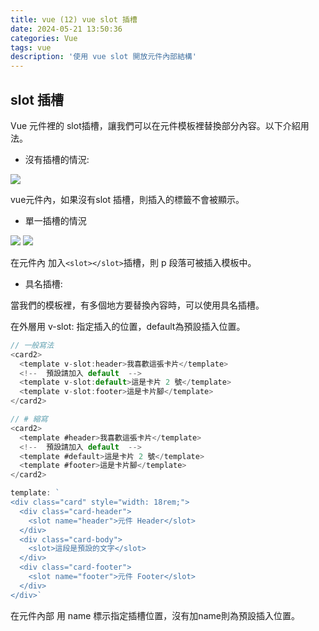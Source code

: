```yaml
---
title: vue (12) vue slot 插槽
date: 2024-05-21 13:50:36
categories: Vue
tags: vue
description: '使用 vue slot 開放元件內部結構'
---
```


## slot 插槽

Vue 元件裡的 slot插槽，讓我們可以在元件模板裡替換部分內容。以下介紹用法。

- 沒有插槽的情況:

![](https://miro.medium.com/v2/resize:fit:828/format:webp/1*KtpgXCrhj_yMinFc0s3zlg.png)

vue元件內，如果沒有slot 插槽，則插入的標籤不會被顯示。

- 單一插槽的情況

![](https://miro.medium.com/v2/resize:fit:640/format:webp/1*JG5zSGYtBc52DMj-CB4Dzg.png)
![](https://miro.medium.com/v2/resize:fit:828/format:webp/1*nYEt8G_0FTjebSHoz3D3SA.png)

在元件內 加入`<slot></slot>`插槽，則 p 段落可被插入模板中。


- 具名插槽:

當我們的模板裡，有多個地方要替換內容時，可以使用具名插槽。

在外層用 v-slot: 指定插入的位置，default為預設插入位置。

``` js
// 一般寫法
<card2>
  <template v-slot:header>我喜歡這張卡片</template>
  <!--  預設請加入 default  -->
  <template v-slot:default>這是卡片 2 號</template>
  <template v-slot:footer>這是卡片腳</template>
</card2>

// # 縮寫
<card2>
  <template #header>我喜歡這張卡片</template>
  <!--  預設請加入 default  -->
  <template #default>這是卡片 2 號</template>
  <template #footer>這是卡片腳</template>
</card2>
```

``` js
template: `
<div class="card" style="width: 18rem;">
  <div class="card-header">
    <slot name="header">元件 Header</slot>
  </div>
  <div class="card-body">
    <slot>這段是預設的文字</slot>
  </div>
  <div class="card-footer">
    <slot name="footer">元件 Footer</slot>
  </div>
</div>`
```

在元件內部 用 name 標示指定插槽位置，沒有加name則為預設插入位置。










